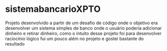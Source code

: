 # sistemabancarioXPTO
Projeto desenvolvido a partir de um desafio de código onde o objetivo era desenvolver um sistema simples de banco onde o usuário poderia adicionar dinheiro e retirar dinheiro, como o intuito desse projeto foi para desenvolver raciocínio lógico fui um pouco além no projeto e gostei bastante do resultado
